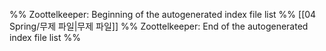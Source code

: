 %% Zoottelkeeper: Beginning of the autogenerated index file list  %%
 [[04 Spring/무제 파일|무제 파일]]
%% Zoottelkeeper: End of the autogenerated index file list  %%
